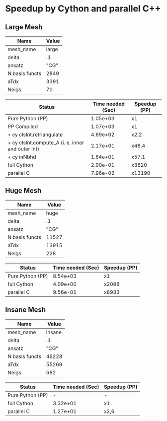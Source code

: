 Speedup by Cython and parallel C++
=================
Large Mesh 
------
|Name  |Value |
|---|---|
|mesh_name|large|
|delta| .1|
|ansatz | "CG"|
|N basis functs| 2849|
|aTdx|  3391|
|Neigs|  70|


|Status                 | Time needed (Sec) | Speedup (PP)  |
|---                    |---                |----           |
|Pure Python (PP)       | 1.05e+03          |     x1        |
|PP Compiled            | 1.07e+03          |     x1        |
|+ cy clsInt.retriangulate| 4.69e+02          |     x2.2      |
|+ cy clsInt.compute_A (i. e. inner and outer Int) | 2.17e+01   |     x48.4   |
|+ cy inNbhd | 1.84e+01          |     x57.1    |
|full Cython | 2.90e-01 | x3620|
|parallel C | 7.96e-02 | x13190|
Huge Mesh 
------
|Name  |Value |
|---|---|
|mesh_name|huge|
|delta| .1|
|ansatz | "CG"|
|N basis functs| 11527|
|aTdx|  13915|
|Neigs|  228|

|Status                 | Time needed (Sec) | Speedup (PP)  |
|---                    |---                |----           |
|Pure Python (PP)       | 8.54e+03       |     x1        |
|full Cython| 4.09e+00 | x2088|
|parallel C| 9.56e-01 | x8933|

Insane Mesh 
------
|Name  |Value |
|---|---|
|mesh_name|insane|
|delta| .1|
|ansatz | "CG"|
|N basis functs| 46228|
|aTdx|  55269|
|Neigs|  682|

|Status                 | Time needed (Sec) | Speedup (PP)  |
|---                    |---                |----           |
|Pure Python (PP)       | -      |     -        |
|full Cython| 3.32e+01 | x1|
|parallel C| 1.27e+01 | x2,6|